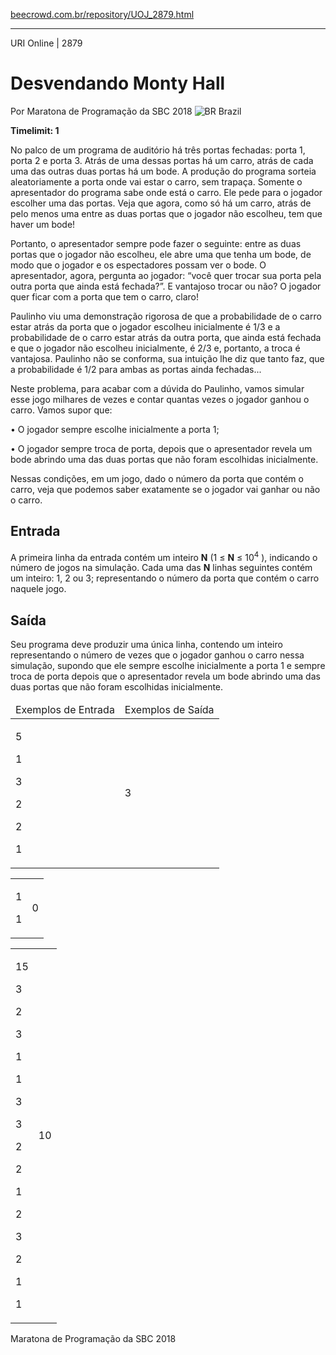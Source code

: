 <p><a href="https://www.beecrowd.com.br/repository/UOJ_2879.html">beecrowd.com.br/repository/UOJ_2879.html</a></p><hr>
<div>
  <span>URI Online | 2879</span>
  <h1>Desvendando Monty Hall</h1>
  <div>
    <p>Por Maratona de Programação da SBC 2018 <img src="https://resources.beecrowd.com.br/gallery/images/flags/br.gif" alt="BR"> Brazil</p>
  </div>
  <strong>Timelimit: 1</strong>
</div>
<div>
<div>
  <p>No palco de um programa de auditório há três portas fechadas: porta 1, porta 2 e porta 3. Atrás de uma dessas portas há um carro, atrás de cada uma das outras duas portas há um bode. A produção do programa sorteia aleatoriamente a porta onde vai estar o carro, sem trapaça. Somente o apresentador do programa sabe onde está o carro. Ele pede para o jogador escolher uma das portas. Veja que agora, como só&nbsp;há um carro, atrás de pelo menos uma entre as duas portas que o jogador não escolheu, tem que haver um bode!</p>
  <p>Portanto, o apresentador sempre pode fazer o seguinte: entre as duas portas que o jogador não escolheu, ele abre uma que tenha um bode, de modo que o jogador e os espectadores possam ver o bode. O apresentador, agora, pergunta ao jogador: “você quer trocar sua porta pela outra porta que ainda está fechada?”. E vantajoso trocar ou não? O jogador quer ficar com a porta que tem o carro, claro!</p>
  <p>Paulinho viu uma demonstração rigorosa de que a probabilidade de o carro estar atrás da porta que o jogador escolheu inicialmente é 1/3 e a probabilidade de o carro estar atrás da outra porta, que ainda está&nbsp;fechada e que o jogador não escolheu inicialmente, é&nbsp;2/3 e, portanto, a troca é vantajosa. Paulinho não se conforma, sua intuição lhe diz que tanto faz, que a probabilidade é&nbsp;1/2 para ambas as portas ainda fechadas...</p>
  <p>Neste problema, para acabar com a dúvida do Paulinho, vamos simular esse jogo milhares de vezes e contar quantas vezes o jogador ganhou o carro. Vamos supor que:</p>
  <p>• O jogador sempre escolhe inicialmente a porta 1;</p>
  <p>• O jogador sempre troca de porta, depois que o apresentador revela um bode abrindo uma das duas portas que não foram escolhidas inicialmente.</p>
  <p>Nessas condições, em um jogo, dado o número da porta que contém o carro, veja que podemos saber exatamente se o jogador vai ganhar ou não o carro.</p>
</div>
<h2>Entrada</h2>
<div>
  <p>A primeira linha da entrada contém um inteiro <strong>N</strong> (1 ≤ <strong>N</strong> ≤ 10<sup>4</sup>&nbsp;), indicando o número de jogos na simulação. Cada uma das <strong>N</strong> linhas seguintes contém um inteiro: 1, 2 ou 3; representando o número da porta que contém o carro naquele jogo.</p>
</div>
<h2>Saída</h2>
<div>
  <p>Seu programa deve produzir uma única linha, contendo um inteiro representando o número de vezes que o jogador ganhou o carro nessa simulação, supondo que ele sempre escolhe inicialmente a porta 1 e sempre troca de porta depois que o apresentador revela um bode abrindo uma das duas portas que não foram escolhidas inicialmente.</p>
</div>
<div></div>
<table>
  <thead>
    <tr>
      <td>Exemplos de Entrada</td>
      <td>Exemplos de Saída</td>
    </tr>
  </thead>
  <tbody>
    <tr>
      <td>
        <p>5</p>
        <p>1</p>
        <p>3</p>
        <p>2</p>
        <p>2</p>
        <p>1</p>
      </td>
      <td>
        <p>3</p>
      </td>
    </tr>
  </tbody>
</table>
<div></div>
<table>
  <thead>
  </thead>
  <tbody>
    <tr>
      <td>
        <p>1</p>
        <p>1</p>
      </td>
      <td>
        <p>0</p>
      </td>
    </tr>
  </tbody>
</table>
<div></div>
  <table>
    <thead>
    </thead>
    <tbody>
      <tr>
        <td>
          <p>15</p>
          <p>3</p>
          <p>2</p>
          <p>3</p>
          <p>1</p>
          <p>1</p>
          <p>3</p>
          <p>3</p>
          <p>2</p>
          <p>2</p>
          <p>1</p>
          <p>2</p>
          <p>3</p>
          <p>2</p>
          <p>1</p>
          <p>1</p>
        </td>
        <td>
          <p>10</p>
        </td>
      </tr>
    </tbody>
  </table>
  <p>
  Maratona de Programação da SBC 2018</p>
</div>